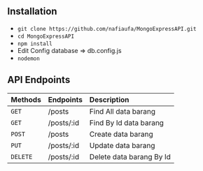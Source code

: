 ## Installation

- `git clone https://github.com/nafiaufa/MongoExpressAPI.git`
- `cd MongoExpressAPI`
- `npm install`
- Edit Config database => db.config.js
- `nodemon`


## API Endpoints

| Methods  | Endpoints             | Description                                                           |
| :------- | :-------------------  | :---------------------------------------------------------------------|                                                
| `GET`    | /posts               | Find All data barang                                                   |
| `GET`    | /posts/:id           | Find By Id data barang                                                 |
| `POST`   | /posts               | Create data barang                                                     |
| `PUT`    | /posts/:id           | Update data barang                                                     |
| `DELETE` | /posts/:id           | Delete data barang By Id                                               |
 
